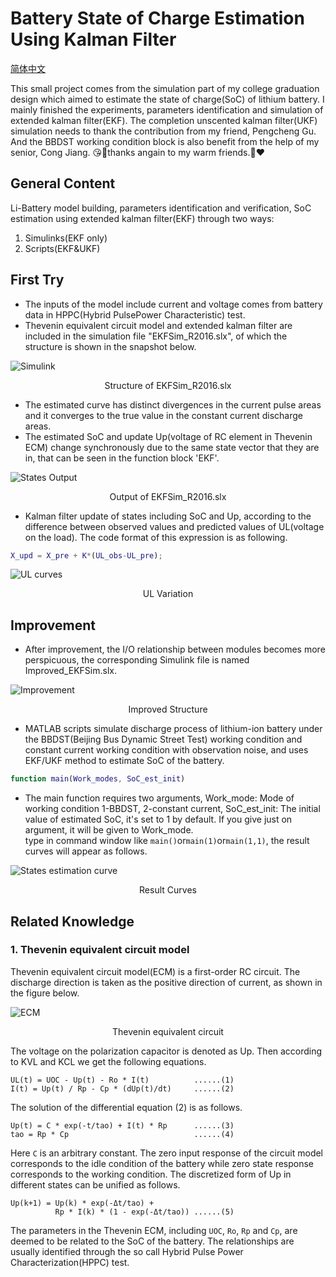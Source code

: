 # Battery State of Charge Estimation Using Kalman Filter

[简体中文](./README_zh_CN.md)

This small project comes from the simulation part of my college graduation design which aimed to estimate the state of charge(SoC) of lithium battery. I mainly finished the experiments, parameters identification and simulation of extended kalman filter(EKF). The completion unscented kalman filter(UKF) simulation needs to thank the contribution from my friend, Pengcheng Gu. And the BBDST working condition block is also benefit from the help of my senior, Cong Jiang. 😘🔋thanks angain to my warm friends.🔋❤

## General Content

Li-Battery model building, parameters identification and verification, SoC estimation using extended kalman filter(EKF) through two ways:

1. Simulinks(EKF only)
2. Scripts(EKF&UKF)

## First Try

- The inputs of the model include current and voltage comes from battery data in HPPC(Hybrid PulsePower Characteristic) test.
- Thevenin equivalent circuit model and extended kalman filter are included in the simulation file "EKFSim_R2016.slx", of which the structure is shown in the snapshot below.

![Simulink](./imgs/simulink.png)
<p align="center">Structure of EKFSim_R2016.slx</p>

- The estimated curve has distinct divergences in the current pulse areas and it converges to the true value in the constant current discharge areas.
- The estimated SoC and update Up(voltage of RC element in Thevenin ECM) change synchronously due to the same state vector that they are in, that can be seen in the function block 'EKF'.

![States Output](./imgs/Output.png)
<p align="center">Output of EKFSim_R2016.slx</p>

- Kalman filter update of states including SoC and Up, according to the difference between observed values and predicted values of UL(voltage on the load). The code format of this expression is as following.  

```matlab
X_upd = X_pre + K*(UL_obs-UL_pre);
```

![UL curves](./imgs/UL.png)
<p align="center">UL Variation</p>

## Improvement

- After improvement, the I/O relationship between modules becomes more perspicuous, the corresponding Simulink file is named Improved_EKFSim.slx.

![Improvement](./imgs/ImprovedSim.jpg)
<p align="center">Improved Structure</p>

- MATLAB scripts simulate discharge process of lithium-ion battery under the BBDST(Beijing Bus Dynamic Street Test) working condition and constant current working condition with observation noise, and uses EKF/UKF method to estimate SoC of the battery.

```matlab
function main(Work_modes, SoC_est_init)
```

- The main function requires two arguments, Work_mode: Mode of working condition 1-BBDST, 2-constant current, SoC_est_init: The initial value of estimated SoC, it's set to 1 by default. If you give just on argument, it will be given to Work_mode.  
type in command window like `main()`or`main(1)`or`main(1,1)`, the result curves will appear as follows.

![States estimation curve](./imgs/SimResult.jpg)
<p align="center">Result Curves</p>

## Related Knowledge

### 1. Thevenin equivalent circuit model

Thevenin equivalent circuit model(ECM) is a first-order RC circuit. The discharge direction is taken as the positive direction of current, as shown in the figure below.

![ECM](./imgs/Thevenin_equivalent_circuit.jpg)
<p align="center">Thevenin equivalent circuit</p>

The voltage on the polarization capacitor is denoted as Up. Then according to KVL and KCL we get the following equations.

```
UL(t) = UOC - Up(t) - Ro * I(t)          ......(1)
I(t) = Up(t) / Rp - Cp * (dUp(t)/dt)     ......(2)
```

The solution of the differential equation (2) is as follows.

```
Up(t) = C * exp(-t/tao) + I(t) * Rp      ......(3)
tao = Rp * Cp                            ......(4)
```
Here `C` is an arbitrary constant. The zero input response of the circuit model corresponds to the idle condition of the battery while zero state response corresponds to the working condition. The discretized form of Up in different states can be unified as follows.

```
Up(k+1) = Up(k) * exp(-Δt/tao) + 
          Rp * I(k) * (1 - exp(-Δt/tao)) ......(5)
```

The parameters in the Thevenin ECM, including `UOC`, `Ro`, `Rp` and `Cp`, are deemed to be related to the SoC of the battery. The relationships are usually identified through the so call Hybrid Pulse Power Characterization(HPPC) test.

